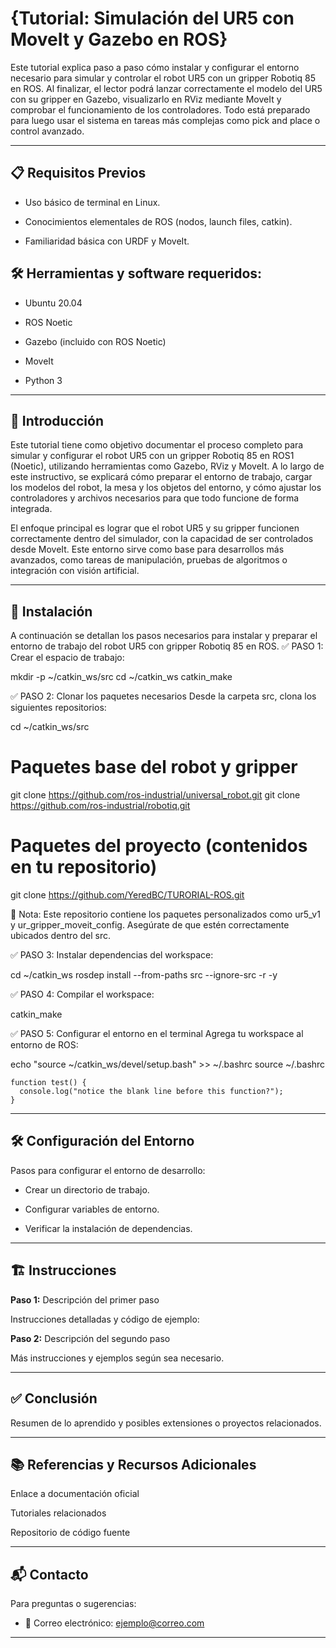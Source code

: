 # {Tutorial: Simulación del UR5 con MoveIt y Gazebo en ROS}

Este tutorial explica paso a paso cómo instalar y configurar el entorno necesario para simular y controlar el robot UR5 con un gripper Robotiq 85 en ROS. Al finalizar, el lector podrá lanzar correctamente el modelo del UR5 con su gripper en Gazebo, visualizarlo en RViz mediante MoveIt y comprobar el funcionamiento de los controladores. Todo está preparado para luego usar el sistema en tareas más complejas como pick and place o control avanzado.

---

## 📋 Requisitos Previos

- Uso básico de terminal en Linux.

- Conocimientos elementales de ROS (nodos, launch files, catkin).

- Familiaridad básica con URDF y MoveIt.

## 🛠️ Herramientas y software requeridos:
- Ubuntu 20.04

- ROS Noetic

- Gazebo (incluido con ROS Noetic)

- MoveIt

- Python 3

---

## 📖  Introducción

Este tutorial tiene como objetivo documentar el proceso completo para simular y configurar el robot UR5 con un gripper Robotiq 85 en ROS1 (Noetic), utilizando herramientas como Gazebo, RViz y MoveIt. A lo largo de este instructivo, se explicará cómo preparar el entorno de trabajo, cargar los modelos del robot, la mesa y los objetos del entorno, y cómo ajustar los controladores y archivos necesarios para que todo funcione de forma integrada.

El enfoque principal es lograr que el robot UR5 y su gripper funcionen correctamente dentro del simulador, con la capacidad de ser controlados desde MoveIt. Este entorno sirve como base para desarrollos más avanzados, como tareas de manipulación, pruebas de algoritmos o integración con visión artificial.



---

## 💾 Instalación

A continuación se detallan los pasos necesarios para instalar y preparar el entorno de trabajo del robot UR5 con gripper Robotiq 85 en ROS.
✅ PASO 1: Crear el espacio de trabajo:

mkdir -p ~/catkin_ws/src
cd ~/catkin_ws
catkin_make

✅ PASO 2: Clonar los paquetes necesarios
Desde la carpeta src, clona los siguientes repositorios:

cd ~/catkin_ws/src

# Paquetes base del robot y gripper
git clone https://github.com/ros-industrial/universal_robot.git
git clone https://github.com/ros-industrial/robotiq.git

# Paquetes del proyecto (contenidos en tu repositorio)
git clone https://github.com/YeredBC/TURORIAL-ROS.git

📌 Nota: Este repositorio contiene los paquetes personalizados como ur5_v1 y ur_gripper_moveit_config. Asegúrate de que estén correctamente ubicados dentro del src.

✅ PASO 3: Instalar dependencias del workspace:

cd ~/catkin_ws
rosdep install --from-paths src --ignore-src -r -y


✅ PASO 4: Compilar el workspace:

catkin_make


✅ PASO 5: Configurar el entorno en el terminal
Agrega tu workspace al entorno de ROS:

echo "source ~/catkin_ws/devel/setup.bash" >> ~/.bashrc
source ~/.bashrc



```
function test() {
  console.log("notice the blank line before this function?");
}
```
---
## 🛠️ Configuración del Entorno

Pasos para configurar el entorno de desarrollo:

* Crear un directorio de trabajo.

* Configurar variables de entorno.

* Verificar la instalación de dependencias.
---
## 🏗️ Instrucciones
**Paso 1:** Descripción del primer paso

Instrucciones detalladas y código de ejemplo:


**Paso 2:** Descripción del segundo paso

Más instrucciones y ejemplos según sea necesario.

---
## ✅ Conclusión

Resumen de lo aprendido y posibles extensiones o proyectos relacionados.

---

## 📚 Referencias y Recursos Adicionales


Enlace a documentación oficial

Tutoriales relacionados

Repositorio de código fuente

---

## 📬 Contacto

Para preguntas o sugerencias:

* 📧 Correo electrónico: ejemplo@correo.com
---
